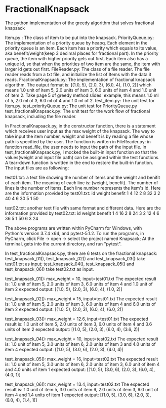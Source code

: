# FractionalKnapsack
The python implementation of the greedy algorithm that solves fractional knapsack

Item.py : The class of item to be put into the knapsack.
PriorityQueue.py: The implementation of a priority queue by heapq. Each element in the priority queue is an item. Each item has a priority which equals to its value, aka benefit/weight(keep 3 decimal places for fractional part). In the priority queue, the item with higher priority gets out first. Each item also has a unique id, so that when the priorities of two item are the same, the item with larger id gets out first.
FileReader.py: The class of a file reader. The file reader reads from a txt file, and initialize the list of Items with the data it reads.
FractionalKnapsack.py: The implementation of fractional knapsack algorithm. The output format is:
[(1.0, 5), (2.0, 3), (6.0, 4), (1.0, 2)]
which means 1.0 unit of item 5, 2.0 units of item 3, 6.0 units of item 4 and 1.0 unit of item 2. Take page 5 of greedy method slides' example, this means 1.0 ml of 5, 2.0 ml of 3, 6.0 ml of 4 and 1.0 ml of 2.
test_item.py: The unit test for Item.py.
test_priorityQueue.py: The unit test for PriorityQueue.py
test_fractionalKnapsack.py: The unit test for the work flow of fractional knapsack, including the file reader.

In FractionalKnapsack.py, in the constructor function, there is a statement which receives user input as the max weight of the knapsack. The way to take input the item number, weight and benefit is by reading a file whose path is specified by the user. The function is written in FileReader.py: in function read_file, the user needs to input the path of the input file. In test_fractionalKnapsack.py, I mocked the built-in input function so that the values(weight and input file path) can be assigned within the test functions. A tear-down function is written in the end to restore the built-in function. The input files are as following:

test01.txt: a text file showing the number of items and the weight and benifit of each item. The meaning of each line is: (weight, benefit). The number of lines is the number of items. Each line number represents the item's id.
Here are the information provided by test01.txt:
id	weight	benefit
1	4	12
2	8	32
3	2	40
4	6	30
5	1	50

test02.txt: another text file with same format and different data.
Here are the information provided by test02.txt:
id	weight	benefit
1	4	16
2	8	24
3	2	12
4	6	36
5	1	50
6	3	24


The above programs are written within PyCharm for Windows, with Python's version 3.7.4 x64, and pytest-5.1.2.
To run the programs, in PyCharm, 
click File ->  open -> select the project named Knapsack;
At the terminal, gets into the current directory, and run "pytest".

In test_fractionalKnapsack.py, there are 6 tests on the fractional knapsack: 
test_knapsack_01(), test_knapsack_02() and test_knapsack_03() take test01.txt as input;
test_knapsack_04(), test_knapsack_05() and test_knapsack_06() take test02.txt as input.

test_knapsack_01(): max_weight = 10, input=test01.txt
The expected result is: 1.0 unit of item 5, 2.0 units of item 3, 6.0 units of item 4 and 1.0 unit of item 2
expected output: [(1.0, 5), (2.0, 3), (6.0, 4), (1.0, 2)]

test_knapsack_02(): max_weight = 15, input=test01.txt
The expected result is: 1.0 unit of item 5, 2.0 units of item 3, 6.0 units of item 4 and 6.0 units of item 2
expected output: [(1.0, 5), (2.0, 3), (6.0, 4), (6.0, 2)]

test_knapsack_03(): max_weight = 12.6, input=test01.txt
The expected result is: 1.0 unit of item 5, 2.0 units of item 3, 6.0 units of item 4 and 3.6 units of item 2
expected output: [(1.0, 5), (2.0, 3), (6.0, 4), (3.6, 2)]

test_knapsack_04(): max_weight = 10, input=test02.txt
The expected result is: 1.0 unit of item 5, 3.0 units of item 6, 2.0 units of item 3 and 4.0 units of item 4
expected output: [(1.0, 5), (3.0, 6), (2.0, 3), (4.0, 4)]

test_knapsack_05(): max_weight = 16, input=test02.txt
The expected result is: 1.0 unit of item 5, 3.0 units of item 6, 2.0 units of item 3, 6.0 unit of item 4 and 4.0 units of item 1
expected output: [(1.0, 5), (3.0, 6), (2.0, 3), (6.0, 4), (4.0, 1)]

test_knapsack_06(): max_weight = 13.4, input=test02.txt
The expected result is: 1.0 unit of item 5, 3.0 units of item 6, 2.0 units of item 3, 6.0 unit of item 4 and 1.4 units of item 1
expected output: [(1.0, 5), (3.0, 6), (2.0, 3), (6.0, 4), (1.4, 1)]
